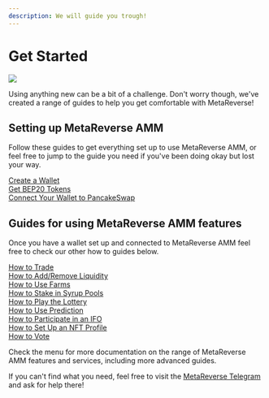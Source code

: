 ```yaml
---
description: We will guide you trough!
---
```


# Get Started

![](<../.gitbook/assets/docs-masthead-15- (1).png>)

Using anything new can be a bit of a challenge. Don't worry though, we've created a range of guides to help you get comfortable with MetaReverse!

## Setting up MetaReverse AMM

Follow these guides to get everything set up to use MetaReverse AMM, or feel free to jump to the guide you need if you've been doing okay but lost your way.

[Create a Wallet](wallet-guide.md)\
[Get BEP20 Tokens](bep20-guide.md)\
[Connect Your Wallet to PancakeSwap](connection-guide.md)

## Guides for using MetaReverse AMM features

Once you have a wallet set up and connected to MetaReverse AMM feel free to check our other how to guides below.

[How to Trade](https://docs.pancakeswap.finance/products/pancakeswap-exchange/trade-guide)\
[How to Add/Remove Liquidity](https://docs.pancakeswap.finance/products/pancakeswap-exchange/liquidity-guide)\
[How to Use Farms](https://docs.pancakeswap.finance/products/yield-farming/how-to-use-farms)\
[How to Stake in Syrup Pools](https://docs.pancakeswap.finance/products/syrup-pool/syrup-pool-guide)\
[How to Play the Lottery](https://docs.pancakeswap.finance/products/lottery/lottery-guide)\
[How to Use Prediction](https://docs.pancakeswap.finance/products/prediction/prediction-guide)\
[How to Participate in an IFO](https://docs.pancakeswap.finance/products/ifo-initial-farm-offering/ifo-guide)\
[How to Set Up an NFT Profile](https://docs.pancakeswap.finance/products/nft-profile-system/profile-guide)\
[How to Vote](https://docs.pancakeswap.finance/products/voting/voting-guide)

Check the menu for more documentation on the range of MetaReverse AMM features and services, including more advanced guides.

If you can't find what you need, feel free to visit the [MetaReverse Telegram](https://t.me/MTRMetaReverse) and ask for help there!
